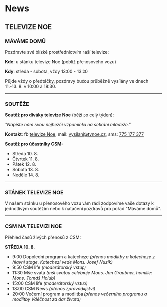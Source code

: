 # News

## TELEVIZE NOE

### MÁVÁME DOMŮ

Pozdravte své blízké prostřednictvím naší televize:

**Kde**: u stánku televize Noe (poblíž přenosového vozu)

**Kdy**: středa - sobota, vždy 13:00 - 13:30

Půjde vždy o předtáčky, pozdravy budou průběžně vysílány ve dnech 11.-13. 8. v 10:00 a 18:30.


---


### SOUTĚŽE


**Soutěž pro diváky televize Noe** (běží po celý týden):

*"Napište nám svou nejhezčí vzpomínku na setkání mládeže."*

**Kontakt**: fb [televize Noe](https://www.facebook.com/tvnoe), mail: [vysilani@tvnoe.cz](mailto:vysilani@tvnoe.cz), sms: [775 177 377](+420775177377)

**Soutěž pro účastníky CSM:**

- Středa 10. 8.
- Čtvrtek 11. 8.
- Pátek 12. 8.
- Sobota 13. 8.
- Neděle 14. 8.

---

### STÁNEK TELEVIZE NOE

V našem stánku u přenosového vozu vám rádi zodpovíme vaše dotazy k jednotlivým soutěžím nebo k natáčení pozdravů pro pořad "Máváme domů".

---

### CSM NA TELEVIZI NOE

Přehled časů živých přenosů z CSM:

**STŘEDA 10. 8.**

- 9:00 Dopolední program a katecheze *(přenos modlitby a katecheze z hlavní stage. Katechezi vede Mons. Josef Nuzík)*
- 9:50 CSM life *(moderátorský vstup)*
- 11:30 Mše svatá *(mši svatou celebruje Mons. Jan Graubner, homílie: Mons. Tomáš Holub)*
- 15:00 CSM life *(moderátorský vstup)*
- 18:00 CSM News *(přenos zpravodajství)*
- 20:00 Večerní program a modlitba *(přenos večerního programu a modlitby Vděčnost za dar života)*
